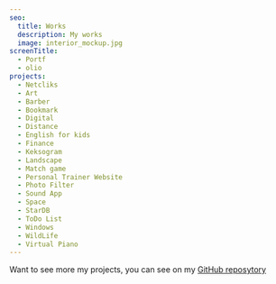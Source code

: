 ```yaml
---
seo:
  title: Works
  description: My works
  image: interior_mockup.jpg
screenTitle:
  - Portf
  - olio
projects:
  - Netcliks
  - Art
  - Barber
  - Bookmark
  - Digital
  - Distance
  - English for kids
  - Finance
  - Keksogram
  - Landscape
  - Match game
  - Personal Trainer Website
  - Photo Filter
  - Sound App
  - Space
  - StarDB
  - ToDo List
  - Windows
  - WildLife
  - Virtual Piano
---
```

Want to see more my projects, you can see on my [GitHub reposytory](https://github.com/sezardino)